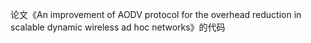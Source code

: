 论文《An improvement of AODV protocol for the overhead reduction in scalable dynamic wireless ad hoc networks》的代码
